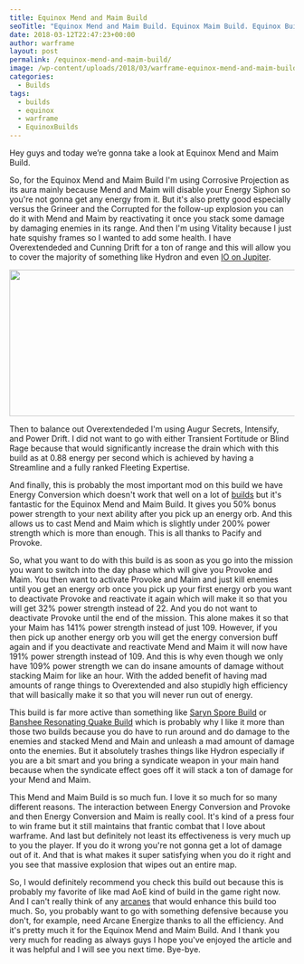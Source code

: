```yaml
---
title: Equinox Mend and Maim Build
seoTitle: "Equinox Mend and Maim Build. Equinox Maim Build. Equinox Build"
date: 2018-03-12T22:47:23+00:00
author: warframe
layout: post
permalink: /equinox-mend-and-maim-build/
image: /wp-content/uploads/2018/03/warframe-equinox-mend-and-maim-build.jpg
categories:
  - Builds
tags:
  - builds
  - equinox
  - warframe
  - EquinoxBuilds
---
```

<span>Hey guys and today we’re gonna take a look at Equinox Mend and Maim Build.</span><!--more-->

So, for the Equinox Mend and Maim Build I'm using Corrosive Projection as its aura mainly because Mend and Maim will disable your Energy Siphon so you're not gonna get any energy from it. But it's also pretty good especially versus the Grineer and the Corrupted for the follow-up explosion you can do it with Mend and Maim by reactivating it once you stack some damage by damaging enemies in its range. And then I'm using Vitality because I just hate squishy frames so I wanted to add some health. I have Overextendeded and Cunning Drift for a ton of range and this will allow you to cover the majority of something like Hydron and even [IO on Jupiter](https://warframeblog.com/how-to-farm-relics/).

<img src="https://warframeblog.com/wp-content/uploads/2018/03/equinox-mend-and-maim-build-1024x353.png" alt="" width="750" height="259" class="alignnone size-large wp-image-1095" srcset="https://warframeblog.com/wp-content/uploads/2018/03/equinox-mend-and-maim-build-1024x353.png 1024w, https://warframeblog.com/wp-content/uploads/2018/03/equinox-mend-and-maim-build-300x103.png 300w, https://warframeblog.com/wp-content/uploads/2018/03/equinox-mend-and-maim-build-768x265.png 768w, https://warframeblog.com/wp-content/uploads/2018/03/equinox-mend-and-maim-build.png 1593w" sizes="(max-width: 750px) 100vw, 750px" />

Then to balance out Overextendeded I'm using Augur Secrets, Intensify, and Power Drift. I did not want to go with either Transient Fortitude or Blind Rage because that would significantly increase the drain which with this build as at 0.88 energy per second which is achieved by having a Streamline and a fully ranked Fleeting Expertise.

And finally, this is probably the most important mod on this build we have Energy Conversion which doesn't work that well on a lot of [builds](https://warframeblog.com/warframe-builds/) but it's fantastic for the Equinox Mend and Maim Build. It gives you 50% bonus power strength to your next ability after you pick up an energy orb. And this allows us to cast Mend and Maim which is slightly under 200% power strength which is more than enough. This is all thanks to Pacify and Provoke.

So, what you want to do with this build is as soon as you go into the mission you want to switch into the day phase which will give you Provoke and Maim. You then want to activate Provoke and Maim and just kill enemies until you get an energy orb once you pick up your first energy orb you want to deactivate Provoke and reactivate it again which will make it so that you will get 32% power strength instead of 22. And you do not want to deactivate Provoke until the end of the mission. This alone makes it so that your Maim has 141% power strength instead of just 109. However, if you then pick up another energy orb you will get the energy conversion buff again and if you deactivate and reactivate Mend and Maim it will now have 191% power strength instead of 109. And this is why even though we only have 109% power strength we can do insane amounts of damage without stacking Maim for like an hour. With the added benefit of having mad amounts of range things to Overextended and also stupidly high efficiency that will basically make it so that you will never run out of energy.

This build is far more active than something like [Saryn Spore Build](https://warframeblog.com/saryn-spore-build/) or [Banshee Resonating Quake Build](https://warframeblog.com/banshee-resonating-quake-build/) which is probably why I like it more than those two builds because you do have to run around and do damage to the enemies and stacked Mend and Main and unleash a mad amount of damage onto the enemies. But it absolutely trashes things like Hydron especially if you are a bit smart and you bring a syndicate weapon in your main hand because when the syndicate effect goes off it will stack a ton of damage for your Mend and Maim.

This Mend and Maim Build is so much fun. I love it so much for so many different reasons. The interaction between Energy Conversion and Provoke and then Energy Conversion and Maim is really cool. It's kind of a press four to win frame but it still maintains that frantic combat that I love about warframe. And last but definitely not least its effectiveness is very much up to you the player. If you do it wrong you're not gonna get a lot of damage out of it. And that is what makes it super satisfying when you do it right and you see that massive explosion that wipes out an entire map.

So, I would definitely recommend you check this build out because this is probably my favorite of like mad AoE kind of build in the game right now. And I can't really think of any [arcanes](https://warframeblog.com/arcane-rework/) that would enhance this build too much. So, you probably want to go with something defensive because you don't, for example, need Arcane Energize thanks to all the efficiency. And it's pretty much it for the Equinox Mend and Maim Build. And I thank you very much for reading as always guys I hope you've enjoyed the article and it was helpful and I will see you next time. Bye-bye.